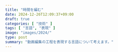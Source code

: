 ```yaml
---
title: "時間を編む"
date: 2024-12-26T12:09:37+09:00
draft: true
categories: [ "技術" ]
tags: [ "言語", "表現" ]
image: "images/2024/"
type: post
summary: "動画編集の工程を表現する言語について考えます。"
---
```



